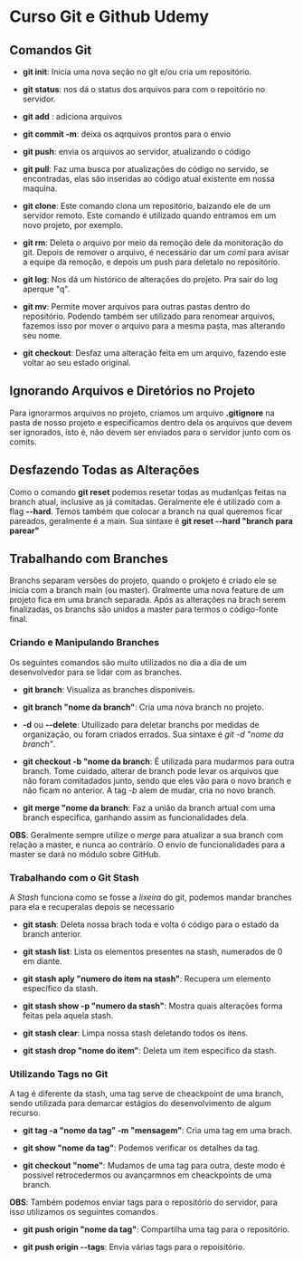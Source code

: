 # Curso Git e Github Udemy

## Comandos Git

- **git init**: Inicia uma nova seção no git e/ou cria um repositório.

- **git status**: nos dá o status dos arquivos para com o repoitório no servidor.

- **git add** : adiciona arquivos

- **git commit -m**: deixa os aqrquivos prontos para o envio

- **git push**: envia os arquivos ao servidor, atualizando o código

- **git pull**: Faz uma busca por atualizações do código no servido, 
se encontradas, elas são inseridas ao código atual existente em nossa maquina.

- **git clone**: Este comando clona um repositório, baizando ele de um servidor remoto.
Este comando é utilizado quando entramos em um novo projeto, por exemplo.

- **git rm**: Deleta o arquivo por meio da remoção dele da monitoração do git. Depois de remover o arquivo, é necessário
dar um *comi* para avisar a equipe da remoção, e depois um push para deletalo no repositório.

- **git log**: Nos dá um histórico de alterações do projeto. Pra sair do log aperque "q".

- **git mv**: Permite mover arquivos para outras pastas dentro do repositório. Podendo também ser utilizado para renomear arquivos, fazemos isso por mover o arquivo para a mesma pasta, mas alterando seu nome.

- **git checkout**: Desfaz uma alteração feita em um arquivo, fazendo este voltar ao seu estado original.

## Ignorando Arquivos e Diretórios no Projeto
Para ignorarmos arquivos no projeto, criamos um arquivo **.gitignore** na pasta de nosso projeto e especificamos dentro dela os arquivos que devem ser ignorados, isto é, não devem ser enviados para o servidor junto com os comits. 

## Desfazendo Todas as Alterações
Como o comando **git reset** podemos resetar todas as mudanlças feitas na branch atual, inclusive as já comitadas. Geralmente ele é utilizado com a flag **--hard**. Temos também que colocar a branch na qual queremos ficar pareados, geralmente é a main. Sua sintaxe é **git reset --hard "branch para parear"**

## Trabalhando com Branches
Branchs separam versões do projeto, quando o prokjeto é criado ele se inicia com a branch main (ou master). Gralmente uma nova feature de um projeto fica em uma branch separada. Após as alterações na brach serem finalizadas, os branchs são unidos a master para termos o código-fonte final.

### Criando e Manipulando Branches
 Os seguintes comandos são muito utilizados no dia a dia de um desenvolvedor para se lidar com as branches.

 - **git branch**: Visualiza as branches disponiveis.

 - **git branch "nome da branch"**: Cria uma nova branch no projeto.

 - **-d** ou **--delete**: Utuilizado para deletar branchs por medidas de organização, ou foram criados errados. Sua sintaxe é *git -d "nome da branch"*.

 - **git checkout -b "nome da branch**: É utilizada para mudarmos para outra branch. Tome cuidado, alterar de branch pode levar os arquivos que não foram comitadados junto, sendo que eles vão para o novo branch e não ficam no anterior.
 A tag *-b* alem de mudar, cria no novo branch.

 - **git merge "nome da branch**: Faz a união da branch artual com uma branch especifica, ganhando assim as funcionalidades dela.

 **OBS**: Geralmente sempre utilize o *merge* para atualizar a sua branch com relação a master, e nunca ao contrário. O envio de funcionalidades para a master se dará no módulo sobre GitHub.

 ### Trabalhando com o Git Stash
 A *Stash* funciona como se fosse a *lixeira* do git, podemos mandar branches para ela e recuperalas depois se necessario

 - **git stash**: Deleta nossa brach toda e volta ó código para o estado da branch anterior.

 - **git stash list**: Lista os elementos presentes na stash, numerados de 0 em diante.

 - **git stash aply "numero do item na stash"**: Recupera um elemento específico da stash.

- **git stash show -p "numero da stash"**: Mostra quais alterações forma feitas pela aquela stash.

- **git stash clear**: Limpa nossa stash deletando todos os itens.

- **git stash drop "nome do item"**: Deleta um item especifico da stash.

### Utilizando Tags no Git
A tag é diferente da stash, uma tag serve de cheackpoint de uma branch, sendo utilizada para demarcar estágios do desenvolvimento de algum recurso.

- **git tag -a "nome da tag" -m "mensagem"**: Cria uma tag em uma brach.

- **git show "nome da tag"**: Podemos verificar os detalhes da tag.

- **git checkout "nome"**: Mudamos de uma tag para outra, deste modo é possivel retrocedermos ou avançarmnos em cheackpoints de uma branch.

**OBS**: Também podemos enviar tags para o repositório do servidor, para isso utilizamos os seguintes comandos.

- **git push origin "nome da tag"**: Compartilha uma tag para o repositório.

- **git push origin --tags**: Envia várias tags para o repoisitório.